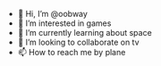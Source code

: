 - 👋 Hi, I’m @oobway
- 👀 I’m interested in games 
- 🌱 I’m currently learning about space
- 💞️ I’m looking to collaborate on tv
- 📫 How to reach me by plane

<!---
oobway/oobway is a ✨ special ✨ repository because its `README.md` (this file) appears on your GitHub profile.
You can click the Preview link to take a look at your changes.
--->
